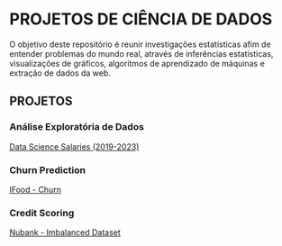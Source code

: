 # **PROJETOS DE CIÊNCIA DE DADOS**

O objetivo deste repositório é reunir investigações estatísticas afim de entender problemas do mundo real, através de inferências estatísticas, visualizações de gráficos, algoritmos de aprendizado de máquinas e extração de dados da web.

## **PROJETOS**

### **Análise Exploratória de Dados**

 [Data Science Salaries (2019-2023)](https://github.com/fayoshida/data-science/tree/bed4fd88a74edb1bb24771deae9562849f09ebd3/DS-Salaries)

### **Churn Prediction**

[IFood - Churn](https://github.com/fayoshida/data-science/tree/f3b4005f65311c88a90868de2f8186edc5810148/Churn%20Prediction%20-%20IFood)

### **Credit Scoring**

 [Nubank - Imbalanced Dataset](https://github.com/fayoshida/data-science/tree/e8257a3eac6da7bd6591f546b87a3795c0f0b99c/Credit_Scoring_Imbalanced)
